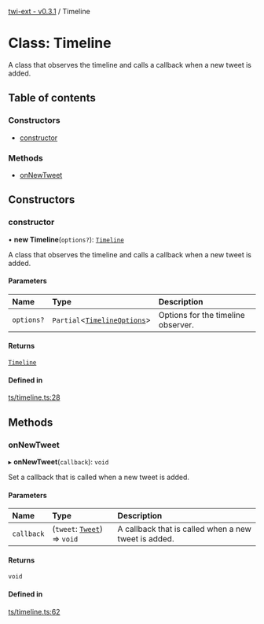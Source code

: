[twi-ext - v0.3.1](../README.md) / Timeline

# Class: Timeline

A class that observes the timeline and calls a callback when a new tweet is added.

## Table of contents

### Constructors

- [constructor](Timeline.md#constructor)

### Methods

- [onNewTweet](Timeline.md#onnewtweet)

## Constructors

### constructor

• **new Timeline**(`options?`): [`Timeline`](Timeline.md)

A class that observes the timeline and calls a callback when a new tweet is added.

#### Parameters

| Name | Type | Description |
| :------ | :------ | :------ |
| `options?` | `Partial`\<[`TimelineOptions`](../interfaces/TimelineOptions.md)\> | Options for the timeline observer. |

#### Returns

[`Timeline`](Timeline.md)

#### Defined in

[ts/timeline.ts:28](https://github.com/Robot-Inventor/twi-ext/blob/acadbd1188db69e7b5ac3a875eb3264554878484/src/ts/timeline.ts#L28)

## Methods

### onNewTweet

▸ **onNewTweet**(`callback`): `void`

Set a callback that is called when a new tweet is added.

#### Parameters

| Name | Type | Description |
| :------ | :------ | :------ |
| `callback` | (`tweet`: [`Tweet`](Tweet.md)) => `void` | A callback that is called when a new tweet is added. |

#### Returns

`void`

#### Defined in

[ts/timeline.ts:62](https://github.com/Robot-Inventor/twi-ext/blob/acadbd1188db69e7b5ac3a875eb3264554878484/src/ts/timeline.ts#L62)
